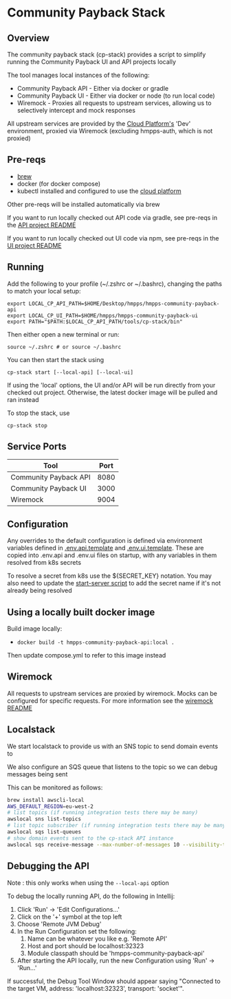 # Community Payback Stack

## Overview

The community payback stack (cp-stack) provides a script to simplify running the Community Payback UI and API projects locally

The tool manages local instances of the following:

* Community Payback API - Either via docker or gradle
* Community Payback UI - Either via docker or node (to run local code)
* Wiremock - Proxies all requests to upstream services, allowing us to selectively intercept and mock responses

All upstream services are provided by the [Cloud Platform's](https://user-guide.cloud-platform.service.justice.gov.uk/) 'Dev' environment, proxied via Wiremock (excluding hmpps-auth, which is not proxied)

## Pre-reqs

* [brew](https://brew.sh/)
* docker (for docker compose)
* kubectl installed and configured to use the [cloud platform](https://user-guide.cloud-platform.service.justice.gov.uk/documentation/getting-started/kubectl-config.html#connecting-to-the-cloud-platform-39-s-kubernetes-cluster)

Other pre-reqs will be installed automatically via brew

If you want to run locally checked out API code via gradle, see pre-reqs in the [API project README](../../README.md)

If you want to run locally checked out UI code via npm, see pre-reqs in the [UI project README](https://github.com/ministryofjustice/hmpps-community-payback-ui/blob/main/README.md)

## Running

Add the following to your profile (~/.zshrc or ~/.bashrc), changing the paths to match your local setup:

```shell
export LOCAL_CP_API_PATH=$HOME/Desktop/hmpps/hmpps-community-payback-api
export LOCAL_CP_UI_PATH=$HOME/hmpps/hmpps-community-payback-ui
export PATH="$PATH:$LOCAL_CP_API_PATH/tools/cp-stack/bin"
```

Then either open a new terminal or run:

```shell
source ~/.zshrc # or source ~/.bashrc
```

You can then start the stack using

``cp-stack start [--local-api] [--local-ui]``

If using the 'local' options, the UI and/or API will be run directly from your checked out project. Otherwise, the latest docker image will be pulled and ran instead

To stop the stack, use

``cp-stack stop``

## Service Ports

| Tool                  | Port |
|-----------------------|------|
| Community Payback API | 8080 |
| Community Payback UI  | 3000 |
| Wiremock              | 9004 |

## Configuration

Any overrides to the default configuration is defined via environment variables defined in [.env.api.template](.env.api.template) and [.env.ui.template](.env.ui.template). These are copied into .env.api and .env.ui files on startup, with any variables in them resolved from k8s secrets

To resolve a secret from k8s use the ${SECRET_KEY} notation. You may also need to update the [start-server script](bin/start-server) to add the secret name if it's not already being resolved

## Using a locally built docker image

Build image locally:
- `docker build -t hmpps-community-payback-api:local .`

Then update compose.yml to refer to this image instead

## Wiremock

All requests to upstream services are proxied by wiremock. Mocks can be configured for specific requests. For more information see the [wiremock README](./wiremock/README.md)

## Localstack

We start localstack to provide us with an SNS topic to send domain events to

We also configure an SQS queue that listens to the topic so we can debug messages being sent

This can be monitored as follows:

```bash
brew install awscli-local
AWS_DEFAULT_REGION=eu-west-2
# list topics (if running integration tests there may be many)
awslocal sns list-topics
# list topic subscriber (if running integration tests there may be many)
awslocal sqs list-queues 
# show domain events sent to the cp-stack API instance
awslocal sqs receive-message --max-number-of-messages 10 --visibility-timeout 0 --queue-url http://sqs.eu-west-2.localhost.localstack.cloud:4566/000000000000/cp_stack_domain_event_subscriber
```

## Debugging the API

Note : this only works when using the `--local-api` option

To debug the locally running API, do the following in Intellij:

1. Click 'Run' -> 'Edit Configurations...'
2. Click on the '+' symbol at the top left
3. Choose 'Remote JVM Debug'
4. In the Run Configuration set the following:
    1. Name can be whatever you like e.g. 'Remote API'
    2. Host and port should be localhost:32323
    3. Module classpath should be 'hmpps-community-payback-api'
5. After starting the API locally, run the new Configuration using 'Run' -> 'Run...'

If successful, the Debug Tool Window should appear saying "Connected to the target VM, address: 'localhost:32323', transport: 'socket'".
